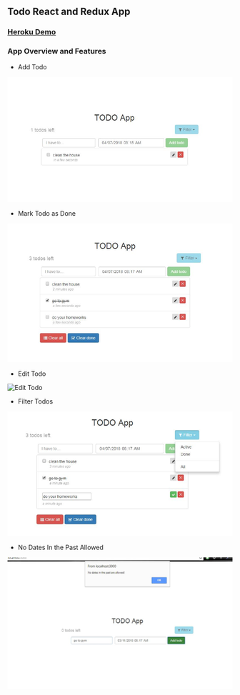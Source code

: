 ## Todo React and Redux App

### [Heroku Demo](https://ivo-todo.herokuapp.com)

### App Overview and Features

* Add Todo

![Add Todo](screenshots/add_todo.JPG)

* Mark Todo as Done

![Done Todo](screenshots/todo_done.JPG)

* Edit Todo

![Edit Todo](screenshots/edit_done.JPG)

* Filter Todos

![Filter Todos](screenshots/filter_todos.JPG)

* No Dates In the Past Allowed

![No Past Allowed](screenshots/no_past_dates_allowed.JPG)
